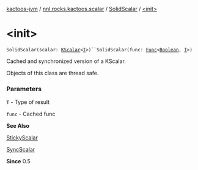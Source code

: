 [kactoos-jvm](../../index.md) / [nnl.rocks.kactoos.scalar](../index.md) / [SolidScalar](index.md) / [&lt;init&gt;](./-init-.md)

# &lt;init&gt;

`SolidScalar(scalar: `[`KScalar`](../../nnl.rocks.kactoos/-k-scalar.md)`<`[`T`](index.md#T)`>)``SolidScalar(func: `[`Func`](../../nnl.rocks.kactoos/-func/index.md)`<`[`Boolean`](https://kotlinlang.org/api/latest/jvm/stdlib/kotlin/-boolean/index.html)`, `[`T`](index.md#T)`>)`

Cached and synchronized version of a KScalar.

Objects of this class are thread safe.

### Parameters

`T` - Type of result

`func` - Cached func

**See Also**

[StickyScalar](../-sticky-scalar/index.md)

[SyncScalar](../-sync-scalar/index.md)

**Since**
0.5

